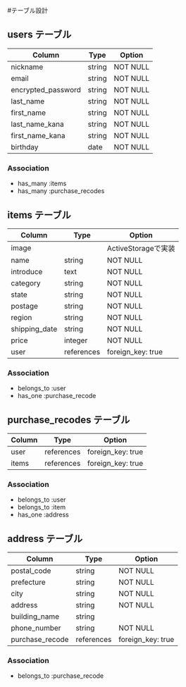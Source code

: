 #テーブル設計

## users テーブル 
| Column             | Type   | Option   |
|--------------------|--------|----------|
| nickname           | string | NOT NULL |
| email              | string | NOT NULL |
| encrypted_password | string | NOT NULL |
| last_name          | string | NOT NULL |
| first_name         | string | NOT NULL |
| last_name_kana     | string | NOT NULL |
| first_name_kana    | string | NOT NULL |
| birthday           | date   | NOT NULL |

### Association
- has_many :items
- has_many :purchase_recodes

## items テーブル
| Column             | Type       | Option              |
|--------------------|------------|---------------------|
| image              |            | ActiveStorageで実装 |
| name               | string     | NOT NULL            |
| introduce          | text       | NOT NULL            |
| category           | string     | NOT NULL            |
| state              | string     | NOT NULL            |
| postage            | string     | NOT NULL            |
| region             | string     | NOT NULL            |
| shipping_date      | string     | NOT NULL            |
| price              | integer    | NOT NULL            |
| user               | references | foreign_key: true   |

### Association
- belongs_to :user
- has_one :purchase_recode

## purchase_recodes テーブル
| Column | Type       | Option            |
|--------|------------|-------------------|
| user   | references | foreign_key: true |
| items  | references | foreign_key: true |

### Association
- belongs_to :user
- belongs_to :item
- has_one :address

## address テーブル
| Column          | Type       | Option            |
|-----------------|------------|-------------------|
| postal_code     | string     | NOT NULL          |
| prefecture      | string     | NOT NULL          |
| city            | string     | NOT NULL          |
| address         | string     | NOT NULL          |
| building_name   | string     |                   |
| phone_number    | string     | NOT NULL          |
| purchase_recode | references | foreign_key: true |

### Association
- belongs_to :purchase_recode
